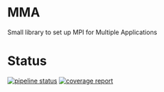 # MMA
Small library to set up MPI for Multiple Applications

# Status
[![pipeline status](https://gitlab.com/nordfox/mma/badges/master/pipeline.svg)](https://gitlab.com/nordfox/mma/-/commits/master)
[![coverage report](https://gitlab.com/nordfox/mma/badges/master/coverage.svg)](https://gitlab.com/nordfox/mma/-/commits/master)

